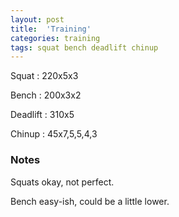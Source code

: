 ```yaml
---
layout: post
title:  'Training'
categories: training
tags: squat bench deadlift chinup
---
```


Squat       :   220x5x3

Bench       :   200x3x2

Deadlift    :   310x5

Chinup      :   45x7,5,5,4,3

### Notes

Squats okay, not perfect.

Bench easy-ish, could be a little lower.
